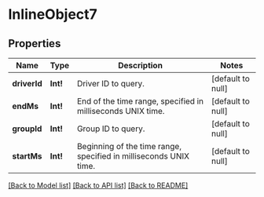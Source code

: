 # InlineObject7

## Properties
Name | Type | Description | Notes
------------ | ------------- | ------------- | -------------
**driverId** | **Int!** | Driver ID to query. | [default to null]
**endMs** | **Int!** | End of the time range, specified in milliseconds UNIX time. | [default to null]
**groupId** | **Int!** | Group ID to query. | [default to null]
**startMs** | **Int!** | Beginning of the time range, specified in milliseconds UNIX time. | [default to null]

[[Back to Model list]](../README.md#documentation-for-models) [[Back to API list]](../README.md#documentation-for-api-endpoints) [[Back to README]](../README.md)


